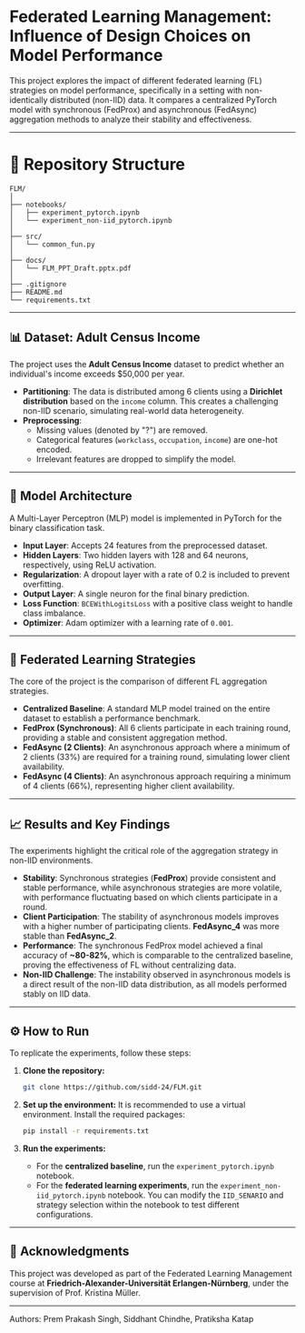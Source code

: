 # Federated Learning Management: Influence of Design Choices on Model Performance

This project explores the impact of different federated learning (FL) strategies on model performance, specifically in a setting with non-identically distributed (non-IID) data. It compares a centralized PyTorch model with synchronous (FedProx) and asynchronous (FedAsync) aggregation methods to analyze their stability and effectiveness.

---
# 📂 Repository Structure

```
FLM/
│
├── notebooks/
│   ├── experiment_pytorch.ipynb
│   └── experiment_non-iid_pytorch.ipynb
│
├── src/
│   └── common_fun.py
│
├── docs/
│   └── FLM_PPT_Draft.pptx.pdf
│
├── .gitignore
├── README.md
└── requirements.txt
```
---
## 📊 Dataset: Adult Census Income

The project uses the **Adult Census Income** dataset to predict whether an individual's income exceeds $50,000 per year.

* **Partitioning**: The data is distributed among 6 clients using a **Dirichlet distribution** based on the `income` column. This creates a challenging non-IID scenario, simulating real-world data heterogeneity.
* **Preprocessing**:
    * Missing values (denoted by "?") are removed.
    * Categorical features (`workclass`, `occupation`, `income`) are one-hot encoded.
    * Irrelevant features are dropped to simplify the model.

---

## 🤖 Model Architecture

A Multi-Layer Perceptron (MLP) model is implemented in PyTorch for the binary classification task.

* **Input Layer**: Accepts 24 features from the preprocessed dataset.
* **Hidden Layers**: Two hidden layers with 128 and 64 neurons, respectively, using ReLU activation.
* **Regularization**: A dropout layer with a rate of 0.2 is included to prevent overfitting.
* **Output Layer**: A single neuron for the final binary prediction.
* **Loss Function**: `BCEWithLogitsLoss` with a positive class weight to handle class imbalance.
* **Optimizer**: Adam optimizer with a learning rate of `0.001`.

---

## 🚀 Federated Learning Strategies

The core of the project is the comparison of different FL aggregation strategies.

* **Centralized Baseline**: A standard MLP model trained on the entire dataset to establish a performance benchmark.
* **FedProx (Synchronous)**: All 6 clients participate in each training round, providing a stable and consistent aggregation method.
* **FedAsync (2 Clients)**: An asynchronous approach where a minimum of 2 clients (33%) are required for a training round, simulating lower client availability.
* **FedAsync (4 Clients)**: An asynchronous approach requiring a minimum of 4 clients (66%), representing higher client availability.

---

## 📈 Results and Key Findings

The experiments highlight the critical role of the aggregation strategy in non-IID environments.

* **Stability**: Synchronous strategies (**FedProx**) provide consistent and stable performance, while asynchronous strategies are more volatile, with performance fluctuating based on which clients participate in a round.
* **Client Participation**: The stability of asynchronous models improves with a higher number of participating clients. **FedAsync_4** was more stable than **FedAsync_2**.
* **Performance**: The synchronous FedProx model achieved a final accuracy of **~80-82%**, which is comparable to the centralized baseline, proving the effectiveness of FL without centralizing data.
* **Non-IID Challenge**: The instability observed in asynchronous models is a direct result of the non-IID data distribution, as all models performed stably on IID data.

---

## ⚙️ How to Run

To replicate the experiments, follow these steps:

1.  **Clone the repository:**
    ```bash
    git clone https://github.com/sidd-24/FLM.git
    ```

2.  **Set up the environment:**
    It is recommended to use a virtual environment. Install the required packages:
    ```bash
    pip install -r requirements.txt
    ```

3.  **Run the experiments:**
    * For the **centralized baseline**, run the `experiment_pytorch.ipynb` notebook.
    * For the **federated learning experiments**, run the `experiment_non-iid_pytorch.ipynb` notebook. You can modify the `IID_SENARIO` and strategy selection within the notebook to test different configurations.

---

## 🙌 Acknowledgments


This project was developed as part of the Federated Learning Management course at **Friedrich-Alexander-Universität Erlangen-Nürnberg**, under the supervision of Prof. Kristina Müller.

---

Authors: Prem Prakash Singh, Siddhant Chindhe, Pratiksha Katap

